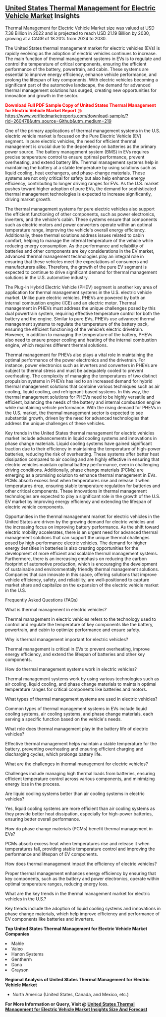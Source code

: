 <h2><a href="https://www.verifiedmarketreports.com/download-sample/?rid=260478&amp;utm_source=Github&amp;utm_medium=219" target="_blank">United States Thermal Management for Electric Vehicle Market</a> Insights</h2><p>Thermal Management for Electric Vehicle Market size was valued at USD 7.38 Billion in 2022 and is projected to reach USD 21.19 Billion by 2030, growing at a CAGR of 18.20% from 2024 to 2030.</p><p><p>The United States thermal management market for electric vehicles (EVs) is rapidly evolving as the adoption of electric vehicles continues to increase. The main function of thermal management systems in EVs is to regulate and control the temperature of critical components, ensuring the efficient performance of the battery, powertrain, and cabin. These systems are essential to improve energy efficiency, enhance vehicle performance, and prolong the lifespan of key components. With electric vehicles becoming a significant part of the automotive landscape, the demand for advanced thermal management solutions has surged, creating new opportunities for innovation and growth in the sector.</p> <p><p><span class=""><span style="color: #ff0000;"><strong>Download Full PDF Sample Copy of United States Thermal Management for Electric Vehicle Market Report</strong> @ </span><a href="https://www.verifiedmarketreports.com/download-sample/?rid=260478&amp;utm_source=Github&amp;utm_medium=219" target="_blank">https://www.verifiedmarketreports.com/download-sample/?rid=260478&amp;utm_source=Github&amp;utm_medium=219</a></span></p></p> <p>One of the primary applications of thermal management systems in the U.S. electric vehicle market is focused on the Pure Electric Vehicle (EV) segment. In pure electric vehicles, the need for efficient thermal management is crucial due to the dependency on batteries as the primary power source. The battery management system (BMS) in EVs requires precise temperature control to ensure optimal performance, prevent overheating, and extend battery life. Thermal management systems help in maintaining the battery at a stable temperature by using solutions such as liquid cooling, heat exchangers, and phase-change materials. These systems are not only critical for safety but also help enhance energy efficiency, contributing to longer driving ranges for EVs. As the U.S. market pushes toward higher adoption of pure EVs, the demand for sophisticated thermal management technologies is expected to increase significantly, driving market growth. <p>The thermal management systems for pure electric vehicles also support the efficient functioning of other components, such as power electronics, inverters, and the vehicle's cabin. These systems ensure that components such as electric motors and power converters operate within an optimal temperature range, improving the vehicle's overall energy efficiency. Additionally, these thermal solutions address issues related to cabin comfort, helping to manage the internal temperature of the vehicle while reducing energy consumption. As the performance and reliability of batteries and other components are key considerations in the EV market, advanced thermal management technologies play an integral role in ensuring that these vehicles meet the expectations of consumers and manufacturers alike. Therefore, the growth of the pure EV segment is expected to continue to drive significant demand for thermal management solutions in the U.S. automotive industry.</p> <p>The Plug-In Hybrid Electric Vehicle (PHEV) segment is another key area of application for thermal management systems in the U.S. electric vehicle market. Unlike pure electric vehicles, PHEVs are powered by both an internal combustion engine (ICE) and an electric motor. Thermal management in PHEVs must address the unique challenges posed by this dual powertrain system, requiring effective temperature control for both the battery and the engine. Similar to pure EVs, PHEVs use advanced thermal management systems to regulate the temperature of the battery pack, ensuring the efficient functioning of the vehicle’s electric drivetrain. However, in addition to managing the temperature of the battery, PHEVs also need to ensure proper cooling and heating of the internal combustion engine, which requires different thermal solutions. <p>Thermal management for PHEVs also plays a vital role in maintaining the optimal performance of the power electronics and the drivetrain. For instance, power electronics such as inverters and converters in PHEVs are subject to thermal stress and must be adequately cooled to prevent overheating. The complexity of managing the temperatures of two distinct propulsion systems in PHEVs has led to an increased demand for hybrid thermal management solutions that combine various techniques such as air cooling, liquid cooling, and refrigerant-based systems. In this way, the thermal management solutions for PHEVs need to be highly versatile and efficient, balancing the needs of the battery and internal combustion engine while maintaining vehicle performance. With the rising demand for PHEVs in the U.S. market, the thermal management sector is expected to see substantial growth, driven by the need for advanced technologies that address the unique challenges of these vehicles.</p> <p>Key trends in the United States thermal management for electric vehicles market include advancements in liquid cooling systems and innovations in phase change materials. Liquid cooling systems have gained significant traction due to their efficiency in maintaining the temperature of high-power batteries, reducing the risk of overheating. These systems offer better heat dissipation compared to air cooling and are highly effective in ensuring that electric vehicles maintain optimal battery performance, even in challenging driving conditions. Additionally, phase change materials (PCMs) are emerging as a promising solution to enhance thermal management in EVs. PCMs absorb excess heat when temperatures rise and release it when temperatures drop, ensuring stable temperature regulation for batteries and other critical components. These innovations in thermal management technologies are expected to play a significant role in the growth of the U.S. EV market by improving energy efficiency and extending the lifespan of electric vehicle components.</p> <p>Opportunities in the thermal management market for electric vehicles in the United States are driven by the growing demand for electric vehicles and the increasing focus on improving battery performance. As the shift toward electric mobility accelerates, there is an urgent need for advanced thermal management solutions that can support the unique thermal challenges posed by high-performance electric vehicles. The demand for higher energy densities in batteries is also creating opportunities for the development of more efficient and scalable thermal management systems. Furthermore, there is an increasing emphasis on reducing the carbon footprint of automotive production, which is encouraging the development of sustainable and environmentally friendly thermal management solutions. Companies that can innovate in this space, offering solutions that improve vehicle efficiency, safety, and reliability, are well-positioned to capture market share and capitalize on the expansion of the electric vehicle market in the U.S.</p> <p>Frequently Asked Questions (FAQs)</p> <p>What is thermal management in electric vehicles?</p> <p>Thermal management in electric vehicles refers to the technology used to control and regulate the temperature of key components like the battery, powertrain, and cabin to optimize performance and ensure safety.</p> <p>Why is thermal management important for electric vehicles?</p> <p>Thermal management is critical in EVs to prevent overheating, improve energy efficiency, and extend the lifespan of batteries and other key components.</p> <p>How do thermal management systems work in electric vehicles?</p> <p>Thermal management systems work by using various technologies such as air cooling, liquid cooling, and phase change materials to maintain optimal temperature ranges for critical components like batteries and motors.</p> <p>What types of thermal management systems are used in electric vehicles?</p> <p>Common types of thermal management systems in EVs include liquid cooling systems, air cooling systems, and phase change materials, each serving a specific function based on the vehicle's needs.</p> <p>What role does thermal management play in the battery life of electric vehicles?</p> <p>Effective thermal management helps maintain a stable temperature for the battery, preventing overheating and ensuring efficient charging and discharging cycles, which prolongs battery life.</p> <p>What are the challenges in thermal management for electric vehicles?</p> <p>Challenges include managing high thermal loads from batteries, ensuring efficient temperature control across various components, and minimizing energy loss in the process.</p> <p>Are liquid cooling systems better than air cooling systems in electric vehicles?</p> <p>Yes, liquid cooling systems are more efficient than air cooling systems as they provide better heat dissipation, especially for high-power batteries, ensuring better overall performance.</p> <p>How do phase change materials (PCMs) benefit thermal management in EVs?</p> <p>PCMs absorb excess heat when temperatures rise and release it when temperatures fall, providing stable temperature control and improving the performance and lifespan of EV components.</p> <p>How does thermal management impact the efficiency of electric vehicles?</p> <p>Proper thermal management enhances energy efficiency by ensuring that key components, such as the battery and power electronics, operate within optimal temperature ranges, reducing energy loss.</p> <p>What are the key trends in the thermal management market for electric vehicles in the U.S.?</p> <p>Key trends include the adoption of liquid cooling systems and innovations in phase change materials, which help improve efficiency and performance of EV components like batteries and inverters.</p></p><p><strong>Top United States Thermal Management for Electric Vehicle Market Companies</strong></p><div data-test-id=""><p><li>Mahle</li><li> Valeo</li><li> Hanon Systems</li><li> Gentherm</li><li> Dana</li><li> Grayson</li></p><div><strong>Regional Analysis of&nbsp;United States Thermal Management for Electric Vehicle Market</strong></div><ul><li dir="ltr"><p dir="ltr">North America&nbsp;(United States, Canada, and Mexico, etc.)</p></li></ul><p><strong>For More Information or Query, Visit @&nbsp;</strong><strong><a href="https://www.verifiedmarketreports.com/product/thermal-management-for-electric-vehicle-market/?utm_source=Github&amp;utm_medium=219" target="_blank">United States Thermal Management for Electric Vehicle Market Insights Size And Forecast</a></strong></p></div>
